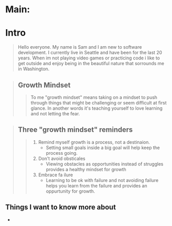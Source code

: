 # Main:

# Intro
  > Hello everyone. My name is Sam and I am new to software development. I currently live in Seattle and have been for the last 20 years. When im not playing video games or practicing code i like to get outside and enjoy being in the beautiful nature that sorrounds me in Washington. 

>## Growth Mindset
>
>> To me "growth mindset" means taking on a mindset to push through things that might be challenging or seem difficult at first glance. In another words it's teaching yourself to love learning and not letting the fear. 

> ## Three "growth mindset" reminders
>>
>> 1. Remind myself growth is a process, not a destinaion. 
>>    - Setting small goals inside a big goal will help keep the process going. 
>> 2. Don't avoid obsticales 
>>    - Viewing obstacles as opportunities instead of struggles provides a healthy mindset for growth
>> 3. Embrace fa ilure
>>    - Learning to be ok with failure and not avoiding failure helps you learn from the failure and provides an oppurtunity for growth. 

## Things I want to know more about

 *


